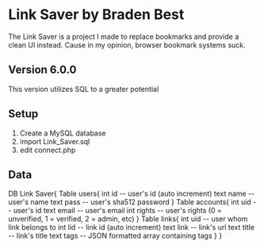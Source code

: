 # Link Saver by Braden Best

The Link Saver is a project I made to replace bookmarks and provide a clean UI instead. Cause in my opinion, browser bookmark systems suck.

## Version 6.0.0

This version utilizes SQL to a greater potential

## Setup

1. Create a MySQL database
2. import Link_Saver.sql
3. edit connect.php

## Data

  DB Link Saver{
    Table users{
      int id    -- user's id (auto increment)
      text name -- user's name
      text pass -- user's sha512 password
    }
    Table accounts{
      int uid    -- user's id
      text email -- user's email
      int rights -- user's rights (0 = unverified, 1 = verified, 2 = admin, etc)
    }
    Table links{
      int uid    -- user whom link belongs to
      int lid    -- link id (auto increment)
      text link  -- link's url
      text title -- link's title
      text tags  -- JSON formatted array containing tags
    }
  }
